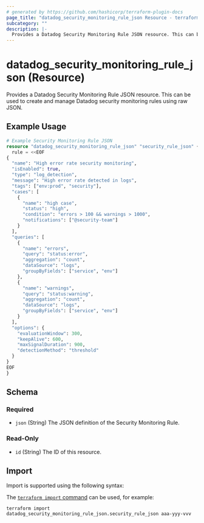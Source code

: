 ```yaml
---
# generated by https://github.com/hashicorp/terraform-plugin-docs
page_title: "datadog_security_monitoring_rule_json Resource - terraform-provider-datadog"
subcategory: ""
description: |-
  Provides a Datadog Security Monitoring Rule JSON resource. This can be used to create and manage Datadog security monitoring rules using raw JSON.
---
```


# datadog_security_monitoring_rule_json (Resource)

Provides a Datadog Security Monitoring Rule JSON resource. This can be used to create and manage Datadog security monitoring rules using raw JSON.

## Example Usage

```terraform
# Example Security Monitoring Rule JSON
resource "datadog_security_monitoring_rule_json" "security_rule_json" {
  rule = <<EOF
{
  "name": "High error rate security monitoring",
  "isEnabled": true,
  "type": "log_detection",
  "message": "High error rate detected in logs",
  "tags": ["env:prod", "security"],
  "cases": [
    {
      "name": "high case",
      "status": "high",
      "condition": "errors > 100 && warnings > 1000",
      "notifications": ["@security-team"]
    }
  ],
  "queries": [
    {
      "name": "errors",
      "query": "status:error",
      "aggregation": "count",
      "dataSource": "logs",
      "groupByFields": ["service", "env"]
    },
    {
      "name": "warnings",
      "query": "status:warning",
      "aggregation": "count",
      "dataSource": "logs",
      "groupByFields": ["service", "env"]
    }
  ],
  "options": {
    "evaluationWindow": 300,
    "keepAlive": 600,
    "maxSignalDuration": 900,
    "detectionMethod": "threshold"
  }
}
EOF
}
```

<!-- schema generated by tfplugindocs -->
## Schema

### Required

- `json` (String) The JSON definition of the Security Monitoring Rule.

### Read-Only

- `id` (String) The ID of this resource.

## Import

Import is supported using the following syntax:

The [`terraform import` command](https://developer.hashicorp.com/terraform/cli/commands/import) can be used, for example:

```shell
terraform import datadog_security_monitoring_rule_json.security_rule_json aaa-yyy-vvv
```
